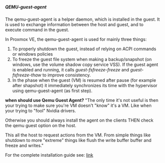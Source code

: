 

##### QEMU-guest-agent
The qemu-guest-agent is a helper daemon, which is installed in the guest. It is used to exchange information between the host and guest, and to execute command in the guest.

In Proxmox VE, the qemu-guest-agent is used for mainly three things:
1. To properly shutdown the guest, instead of relying on ACPI commands or windows policies
2. To freeze the guest file system when making a backup/snapshot (on windows, use the volume shadow copy service VSS). If the guest agent is enabled and running, it calls _guest-fsfreeze-freeze_ and _guest-fsfreeze-thaw_ to improve consistency.
3. In the phase when the guest (VM) is resumed after pause (for example after shapshot) it immediately synchronizes its time with the hypervisor using qemu-guest-agent (as first step).

**when should use Qemu Guest Agent?**
"The only time it's not useful is then your trying to make sure you're VM doesn't "know" it's a VM. Like when your trying to "fool" Nvidia drivers.

Otherwise you should always install the agent on the clients THEN check the qemu guest option on the host.

This all the host to request actions from the VM. From simple things like shutdown to more "extreme" things like flush the write buffer buffer and freeze and writes."

For the complete installation guide see: [link](https://pve.proxmox.com/wiki/Qemu-guest-agent)

